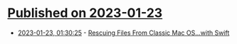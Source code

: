 # [Published on 2023-01-23](index.md)

* [2023-01-23, 01:30:25](https://lobste.rs/s/bjwzpg/rescuing_files_from_classic_mac_os_with) - [Rescuing Files From Classic Mac OS...with Swift](https://belkadan.com/blog/2023/01/Rescuing-Files-with-Swift/)
